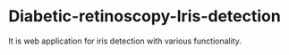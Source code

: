 # Diabetic-retinoscopy-Iris-detection
It is web application for iris detection with various functionality.
